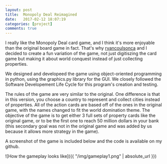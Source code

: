 ```yaml
---
layout: post
title:  Monopoly Deal Reimagined
date:   2017-02-12 18:07:19
categories: [project]
comments: true
---
```


I really like the Monopoly Deal card game, and I think it's more enjoyable than the original board game in fact. That's why [ryancoulsonca](https://github.com/ryancoulsonca) and I decided to create a fun variation of the game, not just digitiszing the card game but making it about world conquest instead of just collecting properties.

We designed and developeed the game using object-oriented programming in python, using the graphics.py library for the GUI. We closely followed the Software Developement Life Cycle for this program's creation and testing.

The rules of the game are very similar to the original. One difference is that in this version, you choose a country to represent and collect cities instead of properties. All of the action cards are based off of the ones in the original game, with the names changed to fit the world domination theme. The objective of the game is to get either 3 full sets of property cards like the original game, or to be the first one to reach 50 million dollars in your bank (this secondary goal was not in the original game and was added by us because it allows more strategy in the game).

A screenshot of the game is included below and the code is available on my github.

![How the gameplay looks like]({{ "/img/gameplay1.png" | absolute_url }})
